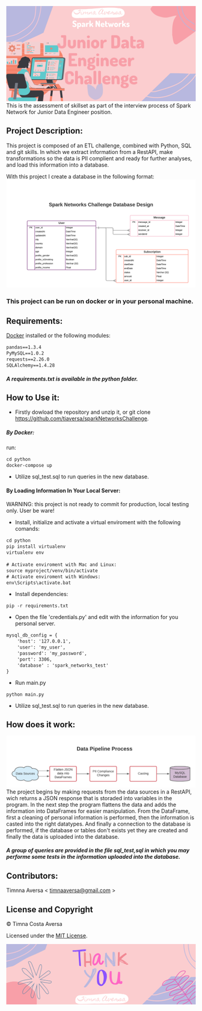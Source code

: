 ![](images/bannerProject.png)
This is the assessment of skillset as part of the interview process of Spark Network for Junior Data Engineer position. 

## Project Description:
This project is composed of an ETL challenge, combined with Python, SQL and git skills. In which we extract information from a RestAPI, make transformations so the data is PII complient and ready for further analyses, and load this information into a database.

With this project I create a database in the following format:
![](images/spark_networks_database.png)

### This project can be run on docker or in your personal machine.


## Requirements:

[Docker](https://www.docker.com/products/docker-desktop) installed or the following modules:
```
pandas==1.3.4
PyMySQL==1.0.2
requests==2.26.0
SQLAlchemy==1.4.28
```
##### A requirements.txt is available in the python folder.

## How to Use it:
- Firstly dowload the repository and unzip it, or git clone https://github.com/tiaversa/sparkNetworksChallenge.
##### By Docker:
run: 
```
cd python
docker-compose up
```
- Utilize sql_test.sql to run queries in the new database.

#### By Loading Information In Your Local Server:
WARNING: this project is not ready to commit for production, local testing only. User be ware!

- Install, initialize and activate a virtual enviroment with the following comands:
```
cd python
pip install virtualenv
virtualenv env

# Activate enviroment with Mac and Linux:
source myproject/venv/bin/activate
# Activate enviroment with Windows:
env\Scripts\activate.bat
```
- Install dependencies:
```
pip -r requirements.txt
```
- Open the file 'credentials.py' and edit with the information for you personal server.
```
mysql_db_config = {
    'host': '127.0.0.1',
    'user': 'my_user',
    'password': 'my_password',
    'port': 3306,
    'database' : 'spark_networks_test'
}
```
- Run main.py
```
python main.py
```
- Utilize sql_test.sql to run queries in the new database.

## How does it work:
![](images/spark_networks_database_2.png)
The project begins by making requests from the data sources in a RestAPI, wich returns a JSON response that is storaded into variables in the program. In the next step the program flattens the data and adds the information into DataFrames for easier manipulation. From the DataFrame, first a cleaning of personal information is performed, then the information is casted into the right datatypes. And finally a connection to the database is performed, if the database or tables don't exists yet they are created and finally the data is uploaded into the database.

##### A group of queries are provided in the file sql_test,sql in which you may performe some tests in the information uploaded into the database.

## Contributors:
Timnna Aversa < <timnaaversa@gmail.com> >

## License and Copyright
© Timna Costa Aversa

Licensed under the [MIT License](License).


![](images/thanks.png)
